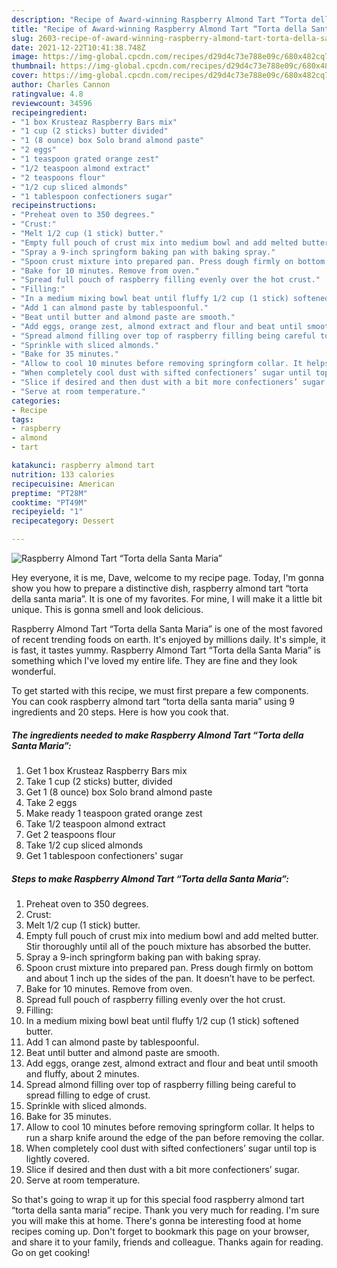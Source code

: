 ```yaml
---
description: "Recipe of Award-winning Raspberry Almond Tart “Torta della Santa Maria”"
title: "Recipe of Award-winning Raspberry Almond Tart “Torta della Santa Maria”"
slug: 2603-recipe-of-award-winning-raspberry-almond-tart-torta-della-santa-maria
date: 2021-12-22T10:41:38.748Z
image: https://img-global.cpcdn.com/recipes/d29d4c73e788e09c/680x482cq70/raspberry-almond-tart-torta-della-santa-maria-recipe-main-photo.jpg
thumbnail: https://img-global.cpcdn.com/recipes/d29d4c73e788e09c/680x482cq70/raspberry-almond-tart-torta-della-santa-maria-recipe-main-photo.jpg
cover: https://img-global.cpcdn.com/recipes/d29d4c73e788e09c/680x482cq70/raspberry-almond-tart-torta-della-santa-maria-recipe-main-photo.jpg
author: Charles Cannon
ratingvalue: 4.8
reviewcount: 34596
recipeingredient:
- "1 box Krusteaz Raspberry Bars mix"
- "1 cup (2 sticks) butter divided"
- "1 (8 ounce) box Solo brand almond paste"
- "2 eggs"
- "1 teaspoon grated orange zest"
- "1/2 teaspoon almond extract"
- "2 teaspoons flour"
- "1/2 cup sliced almonds"
- "1 tablespoon confectioners sugar"
recipeinstructions:
- "Preheat oven to 350 degrees."
- "Crust:"
- "Melt 1/2 cup (1 stick) butter."
- "Empty full pouch of crust mix into medium bowl and add melted butter. Stir thoroughly until all of the pouch mixture has absorbed the butter."
- "Spray a 9-inch springform baking pan with baking spray."
- "Spoon crust mixture into prepared pan. Press dough firmly on bottom and about 1 inch up the sides of the pan. It doesn’t have to be perfect."
- "Bake for 10 minutes. Remove from oven."
- "Spread full pouch of raspberry filling evenly over the hot crust."
- "Filling:"
- "In a medium mixing bowl beat until fluffy 1/2 cup (1 stick) softened butter."
- "Add 1 can almond paste by tablespoonful."
- "Beat until butter and almond paste are smooth."
- "Add eggs, orange zest, almond extract and flour and beat until smooth and fluffy, about 2 minutes."
- "Spread almond filling over top of raspberry filling being careful to spread filling to edge of crust."
- "Sprinkle with sliced almonds."
- "Bake for 35 minutes."
- "Allow to cool 10 minutes before removing springform collar. It helps to run a sharp knife around the edge of the pan before removing the collar."
- "When completely cool dust with sifted confectioners’ sugar until top is lightly covered."
- "Slice if desired and then dust with a bit more confectioners’ sugar."
- "Serve at room temperature."
categories:
- Recipe
tags:
- raspberry
- almond
- tart

katakunci: raspberry almond tart 
nutrition: 133 calories
recipecuisine: American
preptime: "PT28M"
cooktime: "PT49M"
recipeyield: "1"
recipecategory: Dessert

---
```



![Raspberry Almond Tart “Torta della Santa Maria”](https://img-global.cpcdn.com/recipes/d29d4c73e788e09c/680x482cq70/raspberry-almond-tart-torta-della-santa-maria-recipe-main-photo.jpg)

Hey everyone, it is me, Dave, welcome to my recipe page. Today, I'm gonna show you how to prepare a distinctive dish, raspberry almond tart “torta della santa maria”. It is one of my favorites. For mine, I will make it a little bit unique. This is gonna smell and look delicious.

Raspberry Almond Tart “Torta della Santa Maria” is one of the most favored of recent trending foods on earth. It's enjoyed by millions daily. It's simple, it is fast, it tastes yummy. Raspberry Almond Tart “Torta della Santa Maria” is something which I've loved my entire life. They are fine and they look wonderful.




To get started with this recipe, we must first prepare a few components. You can cook raspberry almond tart “torta della santa maria” using 9 ingredients and 20 steps. Here is how you cook that.

<!--inarticleads1-->

##### The ingredients needed to make Raspberry Almond Tart “Torta della Santa Maria”:

1. Get 1 box Krusteaz Raspberry Bars mix
1. Take 1 cup (2 sticks) butter, divided
1. Get 1 (8 ounce) box Solo brand almond paste
1. Take 2 eggs
1. Make ready 1 teaspoon grated orange zest
1. Take 1/2 teaspoon almond extract
1. Get 2 teaspoons flour
1. Take 1/2 cup sliced almonds
1. Get 1 tablespoon confectioners&#39; sugar




<!--inarticleads2-->

##### Steps to make Raspberry Almond Tart “Torta della Santa Maria”:

1. Preheat oven to 350 degrees.
1. Crust:
1. Melt 1/2 cup (1 stick) butter.
1. Empty full pouch of crust mix into medium bowl and add melted butter. Stir thoroughly until all of the pouch mixture has absorbed the butter.
1. Spray a 9-inch springform baking pan with baking spray.
1. Spoon crust mixture into prepared pan. Press dough firmly on bottom and about 1 inch up the sides of the pan. It doesn’t have to be perfect.
1. Bake for 10 minutes. Remove from oven.
1. Spread full pouch of raspberry filling evenly over the hot crust.
1. Filling:
1. In a medium mixing bowl beat until fluffy 1/2 cup (1 stick) softened butter.
1. Add 1 can almond paste by tablespoonful.
1. Beat until butter and almond paste are smooth.
1. Add eggs, orange zest, almond extract and flour and beat until smooth and fluffy, about 2 minutes.
1. Spread almond filling over top of raspberry filling being careful to spread filling to edge of crust.
1. Sprinkle with sliced almonds.
1. Bake for 35 minutes.
1. Allow to cool 10 minutes before removing springform collar. It helps to run a sharp knife around the edge of the pan before removing the collar.
1. When completely cool dust with sifted confectioners’ sugar until top is lightly covered.
1. Slice if desired and then dust with a bit more confectioners’ sugar.
1. Serve at room temperature.




So that's going to wrap it up for this special food raspberry almond tart “torta della santa maria” recipe. Thank you very much for reading. I'm sure you will make this at home. There's gonna be interesting food at home recipes coming up. Don't forget to bookmark this page on your browser, and share it to your family, friends and colleague. Thanks again for reading. Go on get cooking!
